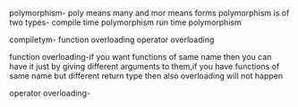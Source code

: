 polymorphism- poly means many and mor means forms
polymorphism is of two types-
compile time polymorphism
run time polymorphism

compiletym-
function overloading
operator overloading

function overloading-if you want functions of same name then you can have it just by giving different arguments to them,if you have functions of same name but different return type then also overloading will not happen 

operator overloading-